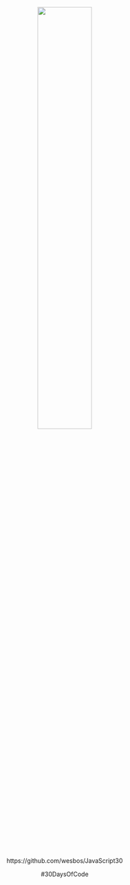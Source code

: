 <p align="center">
    <a title="30DaysofCode" href="https://courses.wesbos.com/account">
    <img src="https://camo.githubusercontent.com/07ca65497065dd926bd889c53b7b7652f8ef3cbc4320739cf7ebed3c4d34cb2d/68747470733a2f2f6a61766173637269707433302e636f6d2f696d616765732f4a53332d736f6369616c2d73686172652e706e67" width="50%" height="50%"/></a>
</p>

<p align="center">https://github.com/wesbos/JavaScript30</p>

<p align="center">#30DaysOfCode</p>
